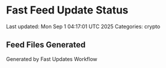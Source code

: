# Fast Feed Update Status
Last updated: Mon Sep  1 04:17:01 UTC 2025
Categories: crypto

## Feed Files Generated

Generated by Fast Updates Workflow
